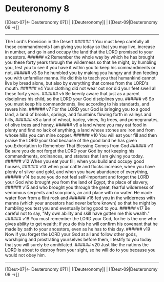 # Deuteronomy 8

[[Deut-07|← Deuteronomy 07]] | [[Deuteronomy]] | [[Deut-09|Deuteronomy 09 →]]
***

The Lord's Provision in the Desert ###### 1 You must keep carefully all these commandments I am giving you today so that you may live, increase in number, and go in and occupy the land that the LORD promised to your ancestors. ###### v2 Remember the whole way by which he has brought you these forty years through the wilderness so that he might, by humbling you, test you to see if you have it within you to keep his commandments or not. ###### v3 So he humbled you by making you hungry and then feeding you with unfamiliar manna. He did this to teach you that humankind cannot live by bread alone, but also by everything that comes from the LORD's mouth. ###### v4 Your clothing did not wear out nor did your feet swell all these forty years. ###### v5 Be keenly aware that just as a parent disciplines his child, so the LORD your God disciplines you. ###### v6 So you must keep his commandments, live according to his standards, and revere him. ###### v7 For the LORD your God is bringing you to a good land, a land of brooks, springs, and fountains flowing forth in valleys and hills, ###### v8 a land of wheat, barley, vines, fig trees, and pomegranates, of olive trees and honey, ###### v9 a land where you may eat food in plenty and find no lack of anything, a land whose stones are iron and from whose hills you can mine copper. ###### v10 You will eat your fill and then praise the LORD your God because of the good land he has given you.Exhortation to Remember That Blessing Comes from God ###### v11 Be sure you do not forget the LORD your God by not keeping his commandments, ordinances, and statutes that I am giving you today. ###### v12 When you eat your fill, when you build and occupy good houses, ###### v13 when your cattle and flocks increase, when you have plenty of silver and gold, and when you have abundance of everything, ###### v14 be sure you do not feel self-important and forget the LORD your God who brought you from the land of Egypt, the place of slavery, ###### v15 and who brought you through the great, fearful wilderness of venomous serpents and scorpions, an arid place with no water. He made water flow from a flint rock and ###### v16 fed you in the wilderness with manna (which your ancestors had never before known) so that he might by humbling you test you and eventually bring good to you. ###### v17 Be careful not to say, "My own ability and skill have gotten me this wealth." ###### v18 You must remember the LORD your God, for he is the one who gives ability to get wealth; if you do this he will confirm his covenant that he made by oath to your ancestors, even as he has to this day. ###### v19 Now if you forget the LORD your God at all and follow other gods, worshiping and prostrating yourselves before them, I testify to you today that you will surely be annihilated. ###### v20 Just like the nations the LORD is about to destroy from your sight, so he will do to you because you would not obey him.

***
[[Deut-07|← Deuteronomy 07]] | [[Deuteronomy]] | [[Deut-09|Deuteronomy 09 →]]
